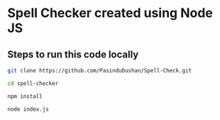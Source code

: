 # Spell Checker created using Node JS
## Steps to run this code locally
```bash
git clone https://github.com/PasinduDushan/Spell-Check.git
```
```bash
cd spell-checker
```
```bash
npm install
```
```bash
node index.js
```
